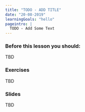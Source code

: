 ```yaml
---
title: "TODO - ADD TITLE"
date: "20-08-2019"
learningGoals: "hello"
pageintro: |
  TODO - Add Some Text
---
```



### Before this lesson you should:
TBD
          
 ### Exercises
TBD
          
 ### Slides
TBD